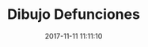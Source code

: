 ---
layout: lab-single.hbs
title: Dibujo Defunciones
date: 2017-11-11 11:11:10
description: 
imgName: dibujo-defunciones
tags:
  - dataset-monitor
---